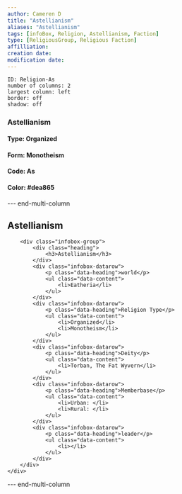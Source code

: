 ```yaml
---
author: Cameren D
title: "Astellianism"
aliases: "Astellianism"
tags: [infoBox, Religion, Astellianism, Faction]
type: [ReligiousGroup, Religious Faction]
affilliation: 
creation date:  
modification date: 
---
```



```start-multi-column  
ID: Religion-As  
number of columns: 2  
largest column: left
border: off
shadow: off
```

### Astellianism

#### Type: Organized

#### Form: Monotheism

#### Code: As

#### **Color:** #dea865

--- end-multi-column
<html>
    <div class="infobox">
        <div class="heading">
            <h2>Astellianism</h2>
        </div>

        <div class="infobox-group">
            <div class="heading">
                <h3>Astellianism</h3>
            </div>
            <div class="infobox-datarow">
                <p class="data-heading">world</p>
                <ul class="data-content">
                    <li>Eatheria</li>
                </ul>
            </div>
            <div class="infobox-datarow">
                <p class="data-heading">Religion Type</p>
                <ul class="data-content">
                    <li>Organized</li>
                    <li>Monotheism</li>
                </ul>
            </div>
            <div class="infobox-datarow">
                <p class="data-heading">Deity</p>
                <ul class="data-content">
                    <li>Torban, The Fat Wyvern</li>
                </ul>
            </div>
            <div class="infobox-datarow">
                <p class="data-heading">Memberbase</p>
                <ul class="data-content">
                    <li>Urban: </li>
                    <li>Rural: </li>
                </ul>
            </div>
            <div class="infobox-datarow">
                <p class="data-heading">leader</p>
                <ul class="data-content">
                    <li></li>
                </ul>
            </div>
        </div>
    </div>
</div>
</html>

--- end-multi-column